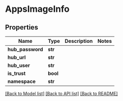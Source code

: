 # AppsImageInfo

## Properties
Name | Type | Description | Notes
------------ | ------------- | ------------- | -------------
**hub_password** | **str** |  | 
**hub_url** | **str** |  | 
**hub_user** | **str** |  | 
**is_trust** | **bool** |  | 
**namespace** | **str** |  | 

[[Back to Model list]](../README.md#documentation-for-models) [[Back to API list]](../README.md#documentation-for-api-endpoints) [[Back to README]](../README.md)


